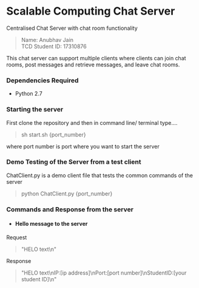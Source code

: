 # Scalable Computing Chat Server
Centralised Chat Server with chat room functionality

>Name: Anubhav Jain
<br>TCD Student ID: 17310876

This chat server can support multiple clients where clients can join chat rooms, post messages and retrieve messages, and leave chat rooms.

### Dependencies Required
* Python 2.7

### Starting the server
First clone the repository and then in command line/ terminal type....
  > sh start.sh {port_number}

where port number is port where you want to start the server

### Demo Testing of the Server from a test client
ChatClient.py is a demo client file that tests the common commands of the server
  > python ChatClient.py {port_number}

### Commands and Response from the server
* #### Hello message to the server
Request
  > "HELO text\n"

Response
  > "HELO text\nIP:[ip address]\nPort:[port number]\nStudentID:[your student ID]\n"

